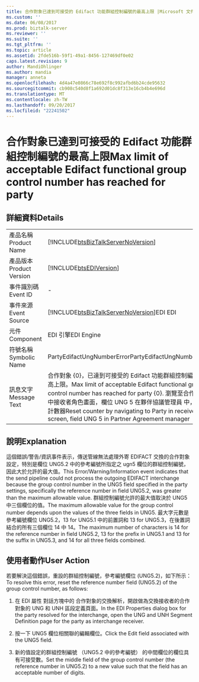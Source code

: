 ```yaml
---
title: 合作對象已達到可接受的 Edifact 功能群組控制編號的最高上限 |Microsoft 文件
ms.custom: ''
ms.date: 06/08/2017
ms.prod: biztalk-server
ms.reviewer: ''
ms.suite: ''
ms.tgt_pltfrm: ''
ms.topic: article
ms.assetid: 2fde516b-59f1-49a1-8456-127469df0e02
caps.latest.revision: 9
author: MandiOhlinger
ms.author: mandia
manager: anneta
ms.openlocfilehash: 4d4a47e0866c78e692f8c992afbd6b24cde95632
ms.sourcegitcommit: cb908c540d8f1a692d01dc8f313e16cb4b4e696d
ms.translationtype: MT
ms.contentlocale: zh-TW
ms.lasthandoff: 09/20/2017
ms.locfileid: "22241502"
---
```

# <a name="max-limit-of-acceptable-edifact-functional-group-control-number-has-reached-for-party"></a><span data-ttu-id="3a075-102">合作對象已達到可接受的 Edifact 功能群組控制編號的最高上限</span><span class="sxs-lookup"><span data-stu-id="3a075-102">Max limit of acceptable Edifact functional group control number has reached for party</span></span>
## <a name="details"></a><span data-ttu-id="3a075-103">詳細資料</span><span class="sxs-lookup"><span data-stu-id="3a075-103">Details</span></span>  
  
|||  
|-|-|  
|<span data-ttu-id="3a075-104">產品名稱</span><span class="sxs-lookup"><span data-stu-id="3a075-104">Product Name</span></span>|[!INCLUDE[btsBizTalkServerNoVersion](../includes/btsbiztalkservernoversion-md.md)]|  
|<span data-ttu-id="3a075-105">產品版本</span><span class="sxs-lookup"><span data-stu-id="3a075-105">Product Version</span></span>|[!INCLUDE[btsEDIVersion](../includes/btsediversion-md.md)]|  
|<span data-ttu-id="3a075-106">事件識別碼</span><span class="sxs-lookup"><span data-stu-id="3a075-106">Event ID</span></span>|-|  
|<span data-ttu-id="3a075-107">事件來源</span><span class="sxs-lookup"><span data-stu-id="3a075-107">Event Source</span></span>|[!INCLUDE[btsBizTalkServerNoVersion](../includes/btsbiztalkservernoversion-md.md)]<span data-ttu-id="3a075-108">EDI</span><span class="sxs-lookup"><span data-stu-id="3a075-108"> EDI</span></span>|  
|<span data-ttu-id="3a075-109">元件</span><span class="sxs-lookup"><span data-stu-id="3a075-109">Component</span></span>|<span data-ttu-id="3a075-110">EDI 引擎</span><span class="sxs-lookup"><span data-stu-id="3a075-110">EDI Engine</span></span>|  
|<span data-ttu-id="3a075-111">符號名稱</span><span class="sxs-lookup"><span data-stu-id="3a075-111">Symbolic Name</span></span>|<span data-ttu-id="3a075-112">PartyEdifactUngNumberError</span><span class="sxs-lookup"><span data-stu-id="3a075-112">PartyEdifactUngNumberError</span></span>|  
|<span data-ttu-id="3a075-113">訊息文字</span><span class="sxs-lookup"><span data-stu-id="3a075-113">Message Text</span></span>|<span data-ttu-id="3a075-114">合作對象 {0}，已達到可接受的 Edifact 功能群組控制編號的最高上限。</span><span class="sxs-lookup"><span data-stu-id="3a075-114">Max limit of acceptable Edifact functional group control number has reached for party {0}.</span></span> <span data-ttu-id="3a075-115">瀏覽至合作對象中接收者角色畫面，欄位 UNG 5 在夥伴協議管理員 中，重設計數器</span><span class="sxs-lookup"><span data-stu-id="3a075-115">Reset counter by navigating to Party in receiver role screen, field UNG 5 in Partner Agreement manager</span></span>|  
  
## <a name="explanation"></a><span data-ttu-id="3a075-116">說明</span><span class="sxs-lookup"><span data-stu-id="3a075-116">Explanation</span></span>  
 <span data-ttu-id="3a075-117">這個錯誤/警告/資訊事件表示，傳送管線無法處理外寄 EDIFACT 交換的合作對象設定，特別是欄位 UNG5.2 中的參考編號所指定之 ugn5 欄位的群組控制編號，因此大於允許的最大值。</span><span class="sxs-lookup"><span data-stu-id="3a075-117">This Error/Warning/Information event indicates that the send pipeline could not process the outgoing EDIFACT interchange because the group control number in the UNG5 field specified in the party settings, specifically the reference number in field UNG5.2, was greater than the maximum allowable value.</span></span> <span data-ttu-id="3a075-118">群組控制編號允許的最大值取決於 UNG5 中三個欄位的值。</span><span class="sxs-lookup"><span data-stu-id="3a075-118">The maximum allowable value for the group control number depends upon the values of the three fields in UNG5.</span></span> <span data-ttu-id="3a075-119">最大字元數是參考編號欄位 UNG5.2，13 for UNG5.1 中的前置詞和 13 for UNG5.3，在後置詞結合的所有三個欄位 14 中 14。</span><span class="sxs-lookup"><span data-stu-id="3a075-119">The maximum number of characters is 14 for the reference number in field UNG5.2, 13 for the prefix in UNG5.1 and 13 for the suffix in UNG5.3, and 14 for all three fields combined.</span></span>  
  
## <a name="user-action"></a><span data-ttu-id="3a075-120">使用者動作</span><span class="sxs-lookup"><span data-stu-id="3a075-120">User Action</span></span>  
 <span data-ttu-id="3a075-121">若要解決這個錯誤，重設的群組控制編號，參考編號欄位 (UNG5.2)，如下所示：</span><span class="sxs-lookup"><span data-stu-id="3a075-121">To resolve this error, reset the reference number field (UNG5.2) of the group control number, as follows:</span></span>  
  
1.  <span data-ttu-id="3a075-122">在 EDI 屬性 對話方塊中的 合作對象的交換解析，開啟做為交換接收者的合作對象的 UNG 和 UNH 區段定義頁面。</span><span class="sxs-lookup"><span data-stu-id="3a075-122">In the EDI Properties dialog box for the party resolved for the interchange, open the UNG and UNH Segment Definition page for the party as interchange receiver.</span></span>  
  
2.  <span data-ttu-id="3a075-123">按一下 UNG5 欄位相關聯的編輯欄位。</span><span class="sxs-lookup"><span data-stu-id="3a075-123">Click the Edit field associated with the UNG5 field.</span></span>  
  
3.  <span data-ttu-id="3a075-124">新的值設定的群組控制編號 （UNG5.2 中的參考編號） 的中間欄位的欄位具有可接受數。</span><span class="sxs-lookup"><span data-stu-id="3a075-124">Set the middle field of the group control number (the reference number in UNG5.2) to a new value such that the field has an acceptable number of digits.</span></span>